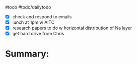 #todo 
#todo/dailytodo
- [x] check and respond to emails
- [x] lunch at 1pm w AITC
- [x] research papers to do w horizontal distribution of Na layer
- [x] get hard drive from Chris

# Summary:
